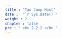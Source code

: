 ```yaml
---
title : "Tạo Jump Host"
date :  "`r Sys.Date()`" 
weight : 2 
chapter : false
pre : " <b> 2.2.2 </b> "
---
```


